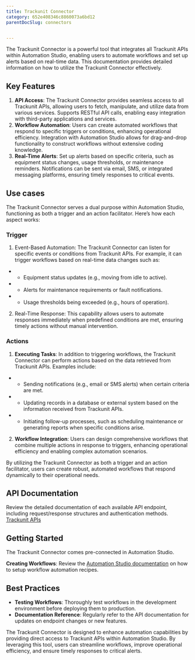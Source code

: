```yaml
---
title: Trackunit Connector
category: 652e408346c8860073a6bd12
parentDocSlug: connectors


---
```


The Trackunit Connector is a powerful tool that integrates all Trackunit APIs within Automation Studio, enabling users to automate workflows and set up alerts based on real-time data. This documentation provides detailed information on how to utilize the Trackunit Connector effectively.

## Key Features
1. **API Access**: The Trackunit Connector provides seamless access to all Trackunit APIs, allowing users to fetch, manipulate, and utilize data from various services.
Supports RESTful API calls, enabling easy integration with third-party applications and services.
2. **Workflow Automation**: Users can create automated workflows that respond to specific triggers or conditions, enhancing operational efficiency.
Integration with Automation Studio allows for drag-and-drop functionality to construct workflows without extensive coding knowledge.
3. **Real-Time Alerts**: Set up alerts based on specific criteria, such as equipment status changes, usage thresholds, or maintenance reminders. Notifications can be sent via email, SMS, or integrated messaging platforms, ensuring timely responses to critical events.


## Use cases
The Trackunit Connector serves a dual purpose within Automation Studio, functioning as both a trigger and an action facilitator. Here’s how each aspect works:

### Trigger
1. Event-Based Automation: The Trackunit Connector can listen for specific events or conditions from Trackunit APIs. For example, it can trigger workflows based on real-time data changes such as:
 - - Equipment status updates (e.g., moving from idle to active).
 - - Alerts for maintenance requirements or fault notifications.
 - - Usage thresholds being exceeded (e.g., hours of operation).
2. Real-Time Response: This capability allows users to automate responses immediately when predefined conditions are met, ensuring timely actions without manual intervention.

### Actions
1. **Executing Tasks**: In addition to triggering workflows, the Trackunit Connector can perform actions based on the data retrieved from Trackunit APIs. Examples include:
 - - Sending notifications (e.g., email or SMS alerts) when certain criteria are met.
 - - Updating records in a database or external system based on the information received from Trackunit APIs.
 - - Initiating follow-up processes, such as scheduling maintenance or generating reports when specific conditions arise.

2. **Workflow Integration**: Users can design comprehensive workflows that combine multiple actions in response to triggers, enhancing operational efficiency and enabling complex automation scenarios.

By utilizing the Trackunit Connector as both a trigger and an action facilitator, users can create robust, automated workflows that respond dynamically to their operational needs.


## API Documentation
Review the detailed documentation of each available API endpoint, including request/response structures and authentication methods. [Trackunit APIs](https://developers.trackunit.com/reference/access-token)

## Getting Started
The Trackunit Connector comes pre-connected in Automation Studio.

**Creating Workflows**: Review the [Automation Studio documentation](https://developers.trackunit.com/reference/access-token) on how to setup workflow automation recipes.


## Best Practices
- **Testing Workflows**: Thoroughly test workflows in the development environment before deploying them to production.
- **Documentation Reference**: Regularly refer to the API documentation for updates on endpoint changes or new features.


The Trackunit Connector is designed to enhance automation capabilities by providing direct access to Trackunit APIs within Automation Studio. By leveraging this tool, users can streamline workflows, improve operational efficiency, and ensure timely responses to critical alerts.
